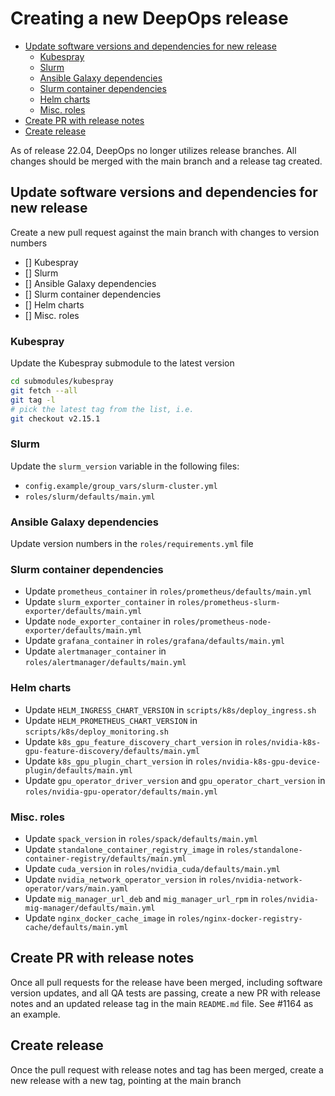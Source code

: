 # Creating a new DeepOps release

- [Update software versions and dependencies for new release](#update-software-versions-and-dependencies-for-new-release)
  - [Kubespray](#kubespray)
  - [Slurm](#slurm)
  - [Ansible Galaxy dependencies](#ansible-galaxy-dependencies)
  - [Slurm container dependencies](#slurm-container-dependencies)
  - [Helm charts](#helm-charts)
  - [Misc. roles](#misc-roles)
- [Create PR with release notes](#create-pr-with-release-notes)
- [Create release](#create-release)



As of release 22.04, DeepOps no longer utilizes release branches.
All changes should be merged with the main branch and a release tag created.

## Update software versions and dependencies for new release

Create a new pull request against the main branch with changes to version numbers

- [] Kubespray
- [] Slurm
- [] Ansible Galaxy dependencies
- [] Slurm container dependencies
- [] Helm charts
- [] Misc. roles

### Kubespray

Update the Kubespray submodule to the latest version

```bash
cd submodules/kubespray
git fetch --all
git tag -l
# pick the latest tag from the list, i.e.
git checkout v2.15.1
```

### Slurm

Update the `slurm_version` variable in the following files:

  * `config.example/group_vars/slurm-cluster.yml`
  * `roles/slurm/defaults/main.yml`

### Ansible Galaxy dependencies

Update version numbers in the `roles/requirements.yml` file

### Slurm container dependencies

  * Update `prometheus_container` in `roles/prometheus/defaults/main.yml`
  * Update `slurm_exporter_container` in `roles/prometheus-slurm-exporter/defaults/main.yml`
  * Update `node_exporter_container` in `roles/prometheus-node-exporter/defaults/main.yml`
  * Update `grafana_container` in `roles/grafana/defaults/main.yml`
  * Update `alertmanager_container` in `roles/alertmanager/defaults/main.yml`

### Helm charts

  * Update `HELM_INGRESS_CHART_VERSION` in `scripts/k8s/deploy_ingress.sh`
  * Update `HELM_PROMETHEUS_CHART_VERSION` in `scripts/k8s/deploy_monitoring.sh`
  * Update `k8s_gpu_feature_discovery_chart_version` in `roles/nvidia-k8s-gpu-feature-discovery/defaults/main.yml`
  * Update `k8s_gpu_plugin_chart_version` in `roles/nvidia-k8s-gpu-device-plugin/defaults/main.yml`
  * Update `gpu_operator_driver_version` and `gpu_operator_chart_version` in `roles/nvidia-gpu-operator/defaults/main.yml`

### Misc. roles

  * Update `spack_version` in `roles/spack/defaults/main.yml`
  * Update `standalone_container_registry_image` in `roles/standalone-container-registry/defaults/main.yml`
  * Update `cuda_version` in `roles/nvidia_cuda/defaults/main.yml`
  * Update `nvidia_network_operator_version` in `roles/nvidia-network-operator/vars/main.yaml`
  * Update `mig_manager_url_deb` and `mig_manager_url_rpm` in `roles/nvidia-mig-manager/defaults/main.yml`
  * Update `nginx_docker_cache_image` in `roles/nginx-docker-registry-cache/defaults/main.yml`

## Create PR with release notes

Once all pull requests for the release have been merged, including software version updates,
and all QA tests are passing, create a new PR with release notes and an updated release tag
in the main `README.md` file. See #1164 as an example.

## Create release

Once the pull request with release notes and tag has been merged, create a new release
with a new tag, pointing at the main branch
